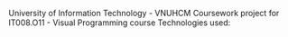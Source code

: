 University of Information Technology - VNUHCM
Coursework project for IT008.O11 - Visual Programming course
Technologies used: 
